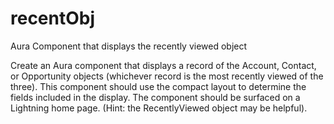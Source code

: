 # recentObj
Aura Component that displays the recently viewed object


Create an Aura component that displays a record of the Account, Contact, or Opportunity objects (whichever record is the most recently viewed of the three). This component should use the compact layout to determine the fields included in the display. The component should be surfaced on a Lightning home page. (Hint: the RecentlyViewed object may be helpful).
